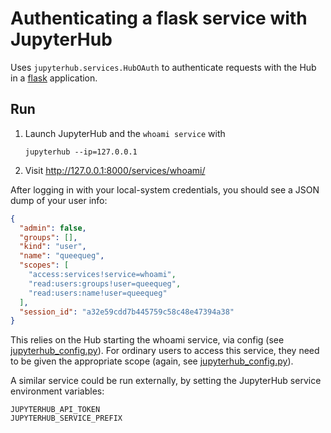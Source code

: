 # Authenticating a flask service with JupyterHub

Uses `jupyterhub.services.HubOAuth` to authenticate requests with the Hub in a [flask][] application.

## Run

1.  Launch JupyterHub and the `whoami service` with

        jupyterhub --ip=127.0.0.1

2.  Visit http://127.0.0.1:8000/services/whoami/

After logging in with your local-system credentials, you should see a JSON dump of your user info:

```json
{
  "admin": false,
  "groups": [],
  "kind": "user",
  "name": "queequeg",
  "scopes": [
    "access:services!service=whoami",
    "read:users:groups!user=queequeg",
    "read:users:name!user=queequeg"
  ],
  "session_id": "a32e59cdd7b445759c58c48e47394a38"
}
```

This relies on the Hub starting the whoami service, via config (see [jupyterhub_config.py](./jupyterhub_config.py)). For ordinary users to access this service, they need to be given the appropriate scope (again, see [jupyterhub_config.py](./jupyterhub_config.py)).

A similar service could be run externally, by setting the JupyterHub service environment variables:

    JUPYTERHUB_API_TOKEN
    JUPYTERHUB_SERVICE_PREFIX

[flask]: http://flask.pocoo.org
